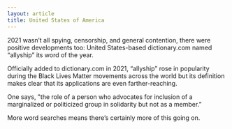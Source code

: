 ```yaml
---
layout: article
title: United States of America
---
```

2021 wasn’t all spying, censorship, and general contention, there were positive developments too: United States-based dictionary.com named “allyship” its word of the year.

Officially added to dictionary.com in 2021, “allyship” rose in popularity during the Black Lives Matter movements across the world but its definition makes clear that its applications are even farther-reaching.

One says, "the role of a person who advocates for inclusion of a marginalized or politicized group in solidarity but not as a member.”

More word searches means there’s certainly more of this going on.